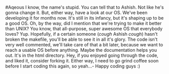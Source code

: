 #Aqeous
I know, the name's stupid. You can tell that to Ashish. Not like he's gonna change it. But, either way, have a look at our OS.
We've been developing it for months now. It's still in its infancy, but it's shaping up to be a good OS. Oh, by the way, did I
mention that we're trying to make it better than UNIX? You know, that all-purpose, super awesome OS that everybody loves? Yup.
Hopefully, if a certain someone (*cough* Ashish *cough*) hasn't broken the makefile, you'll be able to see it in all it's glory.
The code isn't very well commented, we'll take care of that a bit later, because we want to reach a usable OS before anything.
Maybe the documentation helps you out. It's in the html directory.
Hey, if you enjoyed going through the code, and liked it, consider forking it. Either way, I need to go grind coffee soon before I start
coding this again, so yeah...- Happy coding guys :)
